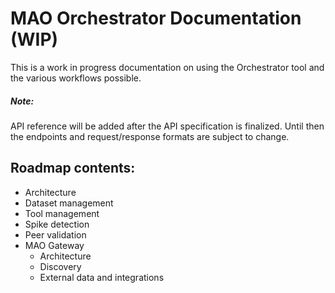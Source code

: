 # MAO Orchestrator Documentation (WIP)

This is a work in progress documentation on using the Orchestrator tool and the various workflows possible.

##### Note:
API reference will be added after the API specification is finalized. Until then the endpoints and request/response formats are subject to change.

## Roadmap contents:
- Architecture
- Dataset management
- Tool management
- Spike detection
- Peer validation
- MAO Gateway
  - Architecture
  - Discovery
  - External data and integrations
